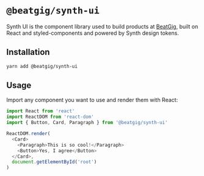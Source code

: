 # `@beatgig/synth-ui`

Synth UI is the component library used to build products at [BeatGig](https://beatgig.com), built on React and styled-components and powered by Synth design tokens.

## Installation

```bash
yarn add @beatgig/synth-ui
```

## Usage

Import any component you want to use and render them with React:

```javascript
import React from 'react'
import ReactDOM from 'react-dom'
import { Button, Card, Paragraph } from '@beatgig/synth-ui'

ReactDOM.render(
  <Card>
    <Paragraph>This is so cool!</Paragraph>
    <Button>Yes, I agree</Button>
  </Card>,
  document.getElementById('root')
)
```

